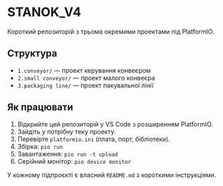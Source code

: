 # STANOK_V4

Короткий репозиторій з трьома окремими проектами під PlatformIO.

## Структура
- `1.conveyor/` — проект керування конвеєром
- `2.small conveyor/` — проект малого конвеєра
- `3.packaging line/` — проект пакувальної лінії

## Як працювати
1. Відкрийте цей репозиторій у VS Code з розширенням PlatformIO.
2. Зайдіть у потрібну теку проекту.
3. Перевірте `platformio.ini` (плата, порт, бібліотеки).
4. Збірка: `pio run`
5. Завантаження: `pio run -t upload`
6. Серійний монітор: `pio device monitor`

У кожному підпроєкті є власний `README.md` з короткими інструкціями.
